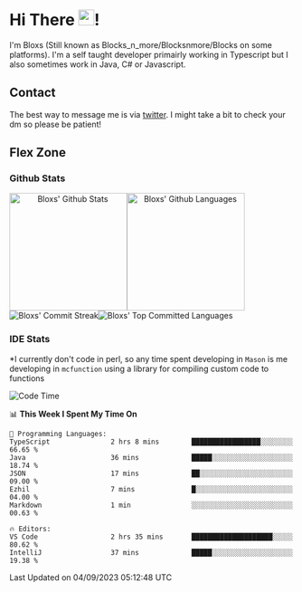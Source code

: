 # Hi There <img src="https://media.giphy.com/media/hvRJCLFzcasrR4ia7z/giphy.gif" width="28">!
I'm Bloxs (Still known as Blocks_n_more/Blocksnmore/Blocks on some platforms). I'm a self taught developer primairly working in Typescript but I also sometimes work in Java, C# or Javascript. 

## Contact
The best way to message me is via [twitter](https://twitter.com/blocksnmore). I might take a bit to check your dm so please be patient!

## Flex Zone
### Github Stats
<div style="display: flex;" align="center">
  <img src="https://readme-stats-gules.vercel.app/api?username=Blocksnmore&bg_color=23272A&show_icons=true&count_private=true&title_color=fff&text_color=fff&icon_color=3d34eb&hide_border=true&border_radius=10" alt="Bloxs' Github Stats" style="height: 13rem" />
 <img src="https://readme-stats-gules.vercel.app/api/top-langs/?username=Blocksnmore&layout=donut&count_private=true&hide_border=true&bg_color=23272A&title_color=fff&text_color=fff&icon_color=3d34eb&border_radius=10" alt="Bloxs' Github Languages" style="height: 13rem;" />
</div>
<div style="display: flex;" align="center">
  <img src="https://streak-stats.demolab.com?user=Blocksnmore&theme=github-dark-blue&hide_border=true" alt="Bloxs' Commit Streak">
  <img src="http://github-profile-summary-cards.vercel.app/api/cards/most-commit-language?username=Blocksnmore&theme=github_dark" alt="Bloxs' Top Committed Languages">
</div>

### IDE Stats
*I currently don't code in perl, so any time spent developing in `Mason` is me developing in `mcfunction` using a library for compiling custom code to functions
<!--START_SECTION:waka-->
![Code Time](http://img.shields.io/badge/Code%20Time-633%20hrs%209%20mins-blue)

📊 **This Week I Spent My Time On** 

```text
💬 Programming Languages: 
TypeScript               2 hrs 8 mins        █████████████████░░░░░░░░   66.65 % 
Java                     36 mins             █████░░░░░░░░░░░░░░░░░░░░   18.74 % 
JSON                     17 mins             ██░░░░░░░░░░░░░░░░░░░░░░░   09.00 % 
Ezhil                    7 mins              █░░░░░░░░░░░░░░░░░░░░░░░░   04.00 % 
Markdown                 1 min               ░░░░░░░░░░░░░░░░░░░░░░░░░   00.63 % 

🔥 Editors: 
VS Code                  2 hrs 35 mins       ████████████████████░░░░░   80.62 % 
IntelliJ                 37 mins             █████░░░░░░░░░░░░░░░░░░░░   19.38 % 
```


 Last Updated on 04/09/2023 05:12:48 UTC
<!--END_SECTION:waka-->
